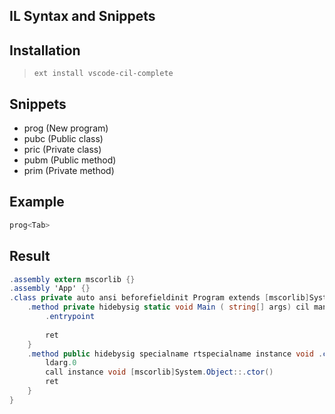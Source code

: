 ## IL Syntax and Snippets

## Installation

> `ext install vscode-cil-complete`

## Snippets

- prog (New program)
- pubc (Public class)
- pric (Private class)
- pubm (Public method)
- prim (Private method)

## Example

```javascript
prog<Tab>
```

## Result

```csharp
.assembly extern mscorlib {}
.assembly 'App' {}
.class private auto ansi beforefieldinit Program extends [mscorlib]System.Object {
    .method private hidebysig static void Main ( string[] args) cil managed {
        .entrypoint
        
        ret
    }
    .method public hidebysig specialname rtspecialname instance void .ctor () cil managed {
        ldarg.0
        call instance void [mscorlib]System.Object::.ctor()
        ret
    }
} 
```